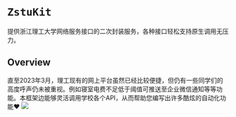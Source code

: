 # ``ZstuKit``

提供浙江理工大学网络服务接口的二次封装服务，各种接口轻松支持原生调用无压力。

## Overview
直至2023年3月，理工现有的网上平台虽然已经比较便捷，但仍有一些同学们的高度呼声仍未被重视。例如寝室电费不足低于阈值可推送至企业微信通知等等功能。本框架边能够灵活调用学校各个API，从而帮助您编写出许多酷炫的自动化功能♥️
![](logo.png)


